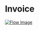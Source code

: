 # Invoice

[![Flow Image](https://github.com/ONDC-Official/ONDC-FIS-Specifications/raw/branchName/api/components/docs/images/invoice.png)](https://github.com/ONDC-Official/ONDC-FIS-Specifications/raw/branchName/api/components/docs/images/invoice.png)